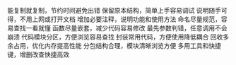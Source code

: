 能复制就复制，节约时间避免出错
保留原本结构，简单上手容易调试
说明随手可得，不用上网或打开文档
增加必要注释，说明功能和使用方法
命名尽量规范，容易查找一看就懂
函数尽量嵌套，减少代码容易修改
最先参数判错，任意调用不会崩溃
代码模块分区，方便浏览容易查找
封装常用代码，方便使用降低耦合
回收多余占用，优化内存提高性能
分包结构合理，模块清晰浏览方便
多用工具和快捷键，增删改查快捷高效
